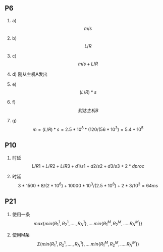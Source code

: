 ## P6

1. a)
   $$
   m/s
   $$

2. b)
   $$
   L/R
   $$

3. c)
   $$
   m/s+L/R
   $$

4. d)   刚从主机A发出

5. e)   
   $$
   (L/R)*s
   $$

6. f)
   $$
   到达主机B
   $$

7. g)
   $$
   m=(L/R)*s=2.5*10^8*(120/(56*10^3)=5.4*10^5
   $$

## P10

1. 时延
   $$
   L/R1+L/R2+L/R3+d1/s1+d2/s2+d3/s3+2*dproc
   $$

2. 时延
   $$
   3*1500*8/(2*10^6)+10000*10^3/(2.5*10^8)+2*3/10^3=64ms
   $$
   

## P21

1. 使用一条
   $$
   max\{min\{R_1^1,R_2^1,....,R_N^1\},....min\{R_1^M,R_2^M,.....R_N^M\}\}
   $$

2. 使用M条
   $$
   \Sigma(min\{R_1^1,R_2^1,....,R_N^1\},....min\{R_1^M,R_2^M,.....R_N^M\})
   $$
   


